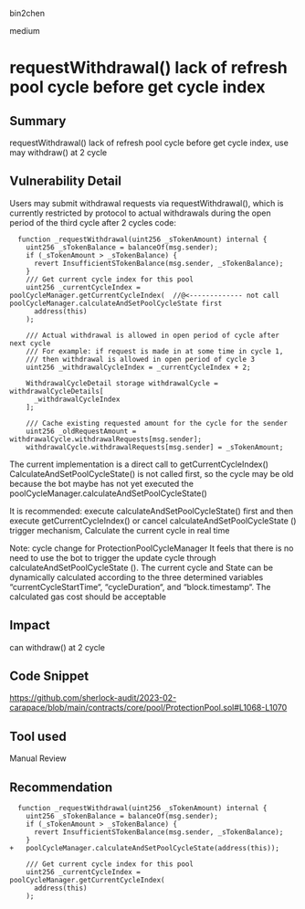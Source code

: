 bin2chen

medium

# requestWithdrawal()  lack of refresh pool cycle  before get cycle index

## Summary

requestWithdrawal()  lack of refresh pool cycle  before get cycle index, use may withdraw() at 2 cycle

## Vulnerability Detail

Users may submit withdrawal requests via requestWithdrawal(), which is currently restricted by protocol to actual withdrawals during the open period of the third cycle after 2 cycles
code:
```solidity
  function _requestWithdrawal(uint256 _sTokenAmount) internal {
    uint256 _sTokenBalance = balanceOf(msg.sender);
    if (_sTokenAmount > _sTokenBalance) {
      revert InsufficientSTokenBalance(msg.sender, _sTokenBalance);
    }
    /// Get current cycle index for this pool
    uint256 _currentCycleIndex = poolCycleManager.getCurrentCycleIndex(  //@<------------- not call poolCycleManager.calculateAndSetPoolCycleState first 
      address(this)
    );

    /// Actual withdrawal is allowed in open period of cycle after next cycle
    /// For example: if request is made in at some time in cycle 1,
    /// then withdrawal is allowed in open period of cycle 3
    uint256 _withdrawalCycleIndex = _currentCycleIndex + 2;

    WithdrawalCycleDetail storage withdrawalCycle = withdrawalCycleDetails[
      _withdrawalCycleIndex
    ];

    /// Cache existing requested amount for the cycle for the sender
    uint256 _oldRequestAmount = withdrawalCycle.withdrawalRequests[msg.sender];
    withdrawalCycle.withdrawalRequests[msg.sender] = _sTokenAmount;
```

The current implementation is a direct call to getCurrentCycleIndex() 
CalculateAndSetPoolCycleState() is not called first, so the cycle may be old because the bot maybe has not yet executed the poolCycleManager.calculateAndSetPoolCycleState()

It is recommended:
execute calculateAndSetPoolCycleState() first and then execute getCurrentCycleIndex()
or
cancel calculateAndSetPoolCycleState () trigger mechanism, Calculate the current cycle in real time

Note:
cycle change for ProtectionPoolCycleManager
It feels that there is no need to use the bot to trigger the update cycle through calculateAndSetPoolCycleState (). 
The current cycle and State can be dynamically calculated according to the three determined variables “currentCycleStartTime“, “cycleDuration“, and “block.timestamp“. 
The calculated gas cost should be acceptable





## Impact
can withdraw() at 2 cycle
## Code Snippet


https://github.com/sherlock-audit/2023-02-carapace/blob/main/contracts/core/pool/ProtectionPool.sol#L1068-L1070

## Tool used

Manual Review

## Recommendation

```solidity
  function _requestWithdrawal(uint256 _sTokenAmount) internal {
    uint256 _sTokenBalance = balanceOf(msg.sender);
    if (_sTokenAmount > _sTokenBalance) {
      revert InsufficientSTokenBalance(msg.sender, _sTokenBalance);
    }
+   poolCycleManager.calculateAndSetPoolCycleState(address(this));

    /// Get current cycle index for this pool
    uint256 _currentCycleIndex = poolCycleManager.getCurrentCycleIndex(
      address(this)
    );
```
